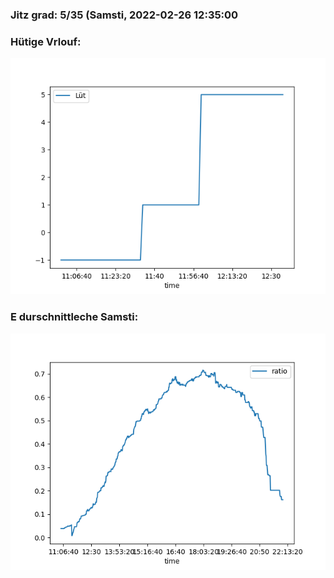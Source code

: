 ### Jitz grad: 5/35 (Samsti, 2022-02-26 12:35:00

### Hütige Vrlouf:
![Graph](Today.png)

### E durschnittleche Samsti:
![Graph](Samsti.png)